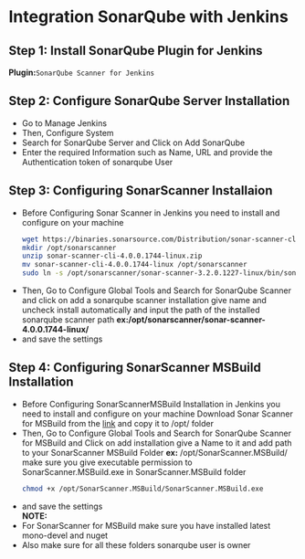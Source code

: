 # Integration SonarQube with Jenkins

## Step 1:  Install SonarQube Plugin for Jenkins
**Plugin:**```SonarQube Scanner for Jenkins```

## Step 2: Configure SonarQube Server Installation
 - Go to Manage Jenkins
 - Then, Configure System
 - Search for SonarQube Server and Click on Add SonarQube
 - Enter the required Information such as Name, URL and provide the Authentication token of sonarqube User

## Step 3: Configuring SonarScanner Installaion
 - Before Configuring Sonar Scanner in Jenkins you need to install and configure on your machine 
   ```bash
   wget https://binaries.sonarsource.com/Distribution/sonar-scanner-cli/sonar-scanner-cli-4.0.0.1744-linux.zip
   mkdir /opt/sonarscanner
   unzip sonar-scanner-cli-4.0.0.1744-linux.zip
   mv sonar-scanner-cli-4.0.0.1744-linux /opt/sonarscanner
   sudo ln -s /opt/sonarscanner/sonar-scanner-3.2.0.1227-linux/bin/sonar-scanner /usr/local/bin/sonar-scanner
   ```
 - Then, Go to Configure Global Tools and Search for SonarQube Scanner and click on  add a sonarqube scanner installation give name and uncheck install automatically and input the path of the installed sonarqube scanner path **ex:/opt/sonarscanner/sonar-scanner-4.0.0.1744-linux/**
 - and save the settings
 
## Step 4: Configuring SonarScanner MSBuild Installation
 - Before Configuring SonarScannerMSBuild Installation in Jenkins you need to install and configure on your machine
   Download Sonar Scanner for MSBuild from the [link](https://github-production-release-asset-2e65be.s3.amazonaws.com/34444711/86426b00-8213-11e9-8f88-703c2f5a2213?X-Amz-Algorithm=AWS4-HMAC-SHA256&X-Amz-Credential=AKIAIWNJYAX4CSVEH53A%2F20190715%2Fus-east-1%2Fs3%2Faws4_request&X-Amz-Date=20190715T093458Z&X-Amz-Expires=300&X-Amz-Signature=c03a4bf86f05e624601322bcbf77e367303a89fc222d43ec23afca024ed5a6dc&X-Amz-SignedHeaders=host&actor_id=18532675&response-content-disposition=attachment%3B%20filename%3Dsonar-scanner-msbuild-4.6.2.2108-net46.zip&response-content-type=application%2Foctet-stream) and copy it to /opt/ folder
 - Then, Go to Configure Global Tools and Search for SonarQube Scanner for MSBuild and Click on add installation give a Name to it and add path to your SonarScanner MSBuild Folder **ex:** /opt/SonarScanner.MSBuild/ make sure you give executable permission to SonarScanner.MSBuild.exe in SonarScanner.MSBuild folder 
   ```bash
   chmod +x /opt/SonarScanner.MSBuild/SonarScanner.MSBuild.exe
   ```
 - and save the settings<br/>
**NOTE:** 
 - For SonarScanner for MSBuild make sure you have installed latest mono-devel and nuget
 - Also make sure for all these folders sonarqube user is owner
